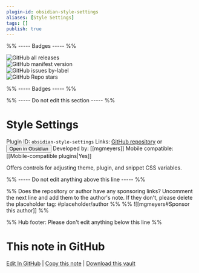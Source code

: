 ```yaml
---
plugin-id: obsidian-style-settings
aliases: [Style Settings]
tags: []
publish: true
---
```


%% ----- Badges ----- %%

![GitHub all releases](https://img.shields.io/github/downloads/mgmeyers/obsidian-style-settings/total?color=573E7A&logo=github&style=for-the-badge)  
![GitHub manifest version](https://img.shields.io/github/manifest-json/v/mgmeyers/obsidian-style-settings?color=573E7A&logo=github&style=for-the-badge)  
![GitHub issues by-label](https://img.shields.io/github/issues/mgmeyers/obsidian-style-settings/help%20wanted?color=573E7A&logo=github&style=for-the-badge)  
![GitHub Repo stars](https://img.shields.io/github/stars/mgmeyers/obsidian-style-settings?color=573E7A&logo=github&style=for-the-badge)

%% ----- Badges ----- %%

%% ----- Do not edit this section ----- %%

# Style Settings

Plugin ID: `obsidian-style-settings`
Links: [GitHub repository](https://github.com/mgmeyers/obsidian-style-settings) or [<button id=HH>Open in Obsidian</button>](obsidian://show-plugin?id=obsidian-style-settings)
Developed by: [[mgmeyers]]
Mobile compatible: [[Mobile-compatible plugins|Yes]]

Offers controls for adjusting theme, plugin, and snippet CSS variables.

%% ----- Do not edit anything above this line ----- %%

%% Does the repository or author have any sponsoring links? Uncomment the next line and add them to the author's note. If they don't, please delete the placeholder tag: #placeholder/author %%
%% ![[mgmeyers#Sponsor this author]] %%

%% Hub footer: Please don't edit anything below this line %%

# This note in GitHub

<span class="git-footer">[Edit In GitHub](https://github.dev/obsidian-community/obsidian-hub/blob/main/02%20-%20Community%20Expansions/02.05%20All%20Community%20Expansions/Plugins/obsidian-style-settings.md "git-hub-edit-note") | [Copy this note](https://raw.githubusercontent.com/obsidian-community/obsidian-hub/main/02%20-%20Community%20Expansions/02.05%20All%20Community%20Expansions/Plugins/obsidian-style-settings.md "git-hub-copy-note") | [Download this vault](https://github.com/obsidian-community/obsidian-hub/archive/refs/heads/main.zip "git-hub-download-vault") </span>
